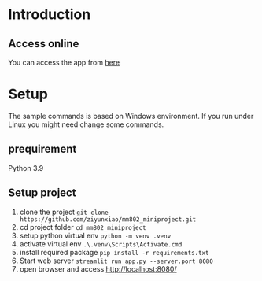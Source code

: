# Introduction

## Access online
You can access the app from [here](https://share.streamlit.io/ziyunxiao/mm802_miniproject/app.py)

# Setup
The sample commands is based on Windows environment. If you run under Linux you might need change some commands.
## prequirement
Python 3.9

## Setup project
1. clone the project `git clone https://github.com/ziyunxiao/mm802_miniproject.git`
2. cd project folder `cd mm802_miniproject`
3. setup python virtual env `python -m venv .venv`
4. activate virtual env `.\.venv\Scripts\Activate.cmd`
5. install required package `pip install -r requirements.txt`
6. Start web server `streamlit run app.py --server.port 8080`
7. open browser and access [http://localhost:8080/](http://localhost:8080/)

# 